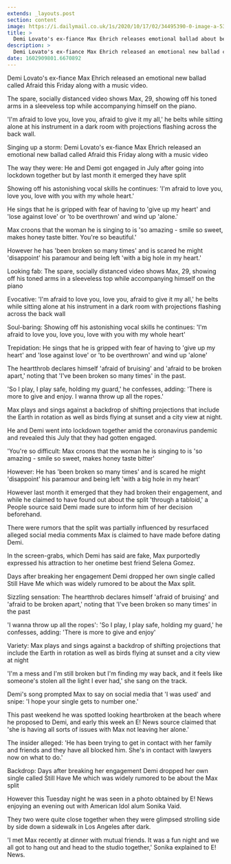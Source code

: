 ```yaml
--- 
extends: _layouts.post 
section: content 
image: https://i.dailymail.co.uk/1s/2020/10/17/02/34495390-0-image-a-53_1602899279600.jpg 
title: > 
  Demi Lovato's ex-fiance Max Ehrich releases emotional ballad about being 'afraid to love' someone 
description: > 
  Demi Lovato's ex-fiance Max Ehrich released an emotional new ballad called Afraid this Friday along with a music video.'I'm afraid to love you, love you, afraid to give it my all,' he belts while sitting alone at his instrument in a dark room with projections flashing across the back wall.Singing up a storm: Demi Lovato's ex-fiance Max Ehrich released an emotional new ballad called Afraid this Friday along with a music videoThe way they were: He and Demi got engaged in July after going into lockdown together but by last month it emerged they have splitShowing off his astonishing vocal skills he continues: 'I'm afraid to love you, love you, love with you with my whole heart.''So I play, I play safe, holding my guard,' he confesses, adding: 'There is more to give and enjoy.In the screen-grabs, which Demi has said are fake, Max purportedly expressed his attraction to her onetime best friend Selena Gomez. 
date: 1602909801.6670892 
--- 
```

Demi Lovato's ex-fiance Max Ehrich released an emotional new ballad called Afraid this Friday along with a music video.

The spare, socially distanced video shows Max, 29, showing off his toned arms in a sleeveless top while accompanying himself on the piano.

'I'm afraid to love you, love you, afraid to give it my all,' he belts while sitting alone at his instrument in a dark room with projections flashing across the back wall.

Singing up a storm: Demi Lovato's ex-fiance Max Ehrich released an emotional new ballad called Afraid this Friday along with a music video

The way they were: He and Demi got engaged in July after going into lockdown together but by last month it emerged they have split

Showing off his astonishing vocal skills he continues: 'I'm afraid to love you, love you, love with you with my whole heart.'

He sings that he is gripped with fear of having to 'give up my heart' and 'lose against love' or 'to be overthrown' and wind up 'alone.'

Max croons that the woman he is singing to is 'so amazing - smile so sweet, makes honey taste bitter. You're so beautiful.'

However he has 'been broken so many times' and is scared he might 'disappoint' his paramour and being left 'with a big hole in my heart.'

Looking fab: The spare, socially distanced video shows Max, 29, showing off his toned arms in a sleeveless top while accompanying himself on the piano

Evocative: 'I'm afraid to love you, love you, afraid to give it my all,' he belts while sitting alone at his instrument in a dark room with projections flashing across the back wall

Soul-baring: Showing off his astonishing vocal skills he continues: 'I'm afraid to love you, love you, love with you with my whole heart'

Trepidation: He sings that he is gripped with fear of having to 'give up my heart' and 'lose against love' or 'to be overthrown' and wind up 'alone'

The heartthrob declares himself 'afraid of bruising' and 'afraid to be broken apart,' noting that 'I've been broken so many times' in the past.

'So I play, I play safe, holding my guard,' he confesses, adding: 'There is more to give and enjoy. I wanna throw up all the ropes.'

Max plays and sings against a backdrop of shifting projections that include the Earth in rotation as well as birds flying at sunset and a city view at night.

He and Demi went into lockdown together amid the coronavirus pandemic and revealed this July that they had gotten engaged.

'You're so difficult: Max croons that the woman he is singing to is 'so amazing - smile so sweet, makes honey taste bitter'

However: He has 'been broken so many times' and is scared he might 'disappoint' his paramour and being left 'with a big hole in my heart'

However last month it emerged that they had broken their engagement, and while he claimed to have found out about the split 'through a tabloid,' a People source said Demi made sure to inform him of her decision beforehand.

There were rumors that the split was partially influenced by resurfaced alleged social media comments Max is claimed to have made before dating Demi.

In the screen-grabs, which Demi has said are fake, Max purportedly expressed his attraction to her onetime best friend Selena Gomez.

Days after breaking her engagement Demi dropped her own single called Still Have Me which was widely rumored to be about the Max split.

Sizzling sensation: The heartthrob declares himself 'afraid of bruising' and 'afraid to be broken apart,' noting that 'I've been broken so many times' in the past

'I wanna throw up all the ropes': 'So I play, I play safe, holding my guard,' he confesses, adding: 'There is more to give and enjoy'

Variety: Max plays and sings against a backdrop of shifting projections that include the Earth in rotation as well as birds flying at sunset and a city view at night

'I'm a mess and I'm still broken but I'm finding my way back, and it feels like someone's stolen all the light I ever had,' she sang on the track.

Demi's song prompted Max to say on social media that 'I was used' and snipe: 'I hope your single gets to number one.'

This past weekend he was spotted looking heartbroken at the beach where he proposed to Demi, and early this week an E! News source claimed that 'she is having all sorts of issues with Max not leaving her alone.'

The insider alleged: 'He has been trying to get in contact with her family and friends and they have all blocked him. She's in contact with lawyers now on what to do.'

Backdrop: Days after breaking her engagement Demi dropped her own single called Still Have Me which was widely rumored to be about the Max split

However this Tuesday night he was seen in a photo obtained by E! News enjoying an evening out with American Idol alum Sonika Vaid.

They two were quite close together when they were glimpsed strolling side by side down a sidewalk in Los Angeles after dark.

'I met Max recently at dinner with mutual friends. It was a fun night and we all got to hang out and head to the studio together,' Sonika explained to E! News.